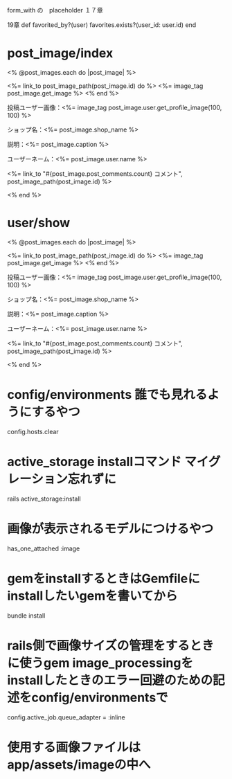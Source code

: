 form_with の　placeholder
１７章

19章
 def favorited_by?(user)
    favorites.exists?(user_id: user.id)
  end

  # post_image/index

  <% @post_images.each do |post_image| %>
  <div>
    <%= link_to post_image_path(post_image.id) do %>
      <%= image_tag post_image.get_image %>
    <% end %>
    <p>投稿ユーザー画像：<%= image_tag post_image.user.get_profile_image(100, 100) %></p>
    <P>ショップ名：<%= post_image.shop_name %></P>
    <p>説明：<%= post_image.caption %></p>
    <p>ユーザーネーム：<%= post_image.user.name %></p>
    <p><%= link_to "#{post_image.post_comments.count} コメント", post_image_path(post_image.id) %></p>
  </div>

<% end %>


# user/show

<% @post_images.each do |post_image| %>
<div>
  <%= link_to post_image_path(post_image.id) do %>
    <%= image_tag post_image.get_image %>
  <% end %>
  <p>投稿ユーザー画像：<%= image_tag post_image.user.get_profile_image(100, 100) %></p>
  <p>ショップ名：<%= post_image.shop_name %></p>
  <p>説明：<%= post_image.caption %></p>
  <p>ユーザーネーム：<%= post_image.user.name %></p>
  <p><%= link_to "#{post_image.post_comments.count} コメント", post_image_path(post_image.id) %></p>
</div>
<% end %>






# config/environments 誰でも見れるようにするやつ
config.hosts.clear

# active_storage installコマンド マイグレーション忘れずに
rails active_storage:install

# 画像が表示されるモデルにつけるやつ
has_one_attached :image

# gemをinstallするときはGemfileにinstallしたいgemを書いてから
bundle install

# rails側で画像サイズの管理をするときに使うgem image_processingをinstallしたときのエラー回避のための記述をconfig/environmentsで
config.active_job.queue_adapter = :inline

# 使用する画像ファイルはapp/assets/imageの中へ